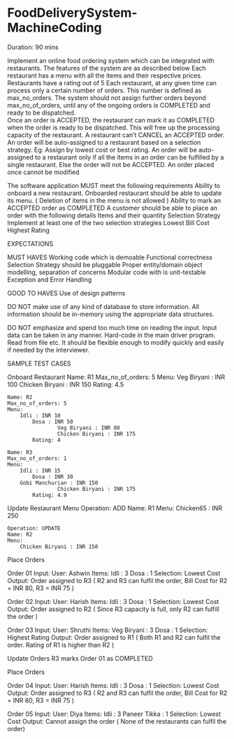 # FoodDeliverySystem-MachineCoding

Duration: 90 mins

Implement an online food ordering system which can be integrated with restaurants. The features of the system are as described below
Each restaurant has a menu with all the items and their respective prices. 
Restaurants have a rating out of 5
Each restaurant, at any given time can process only a certain number of orders. This number is defined as max_no_orders. The system should not assign further orders beyond max_no_of_orders, until any of the ongoing orders is COMPLETED and ready to be dispatched.   
Once an order is ACCEPTED, the restaurant can mark it as COMPLETED when the order is ready to be dispatched. This will free up the processing capacity of the restaurant. A restaurant can’t CANCEL an ACCEPTED order. 
An order will be auto-assigned to a restaurant based on a selection strategy. Eg: Assign by lowest cost or best rating. 
An order will be auto-assigned to a restaurant only if all the items in an order can be fulfilled by a single restaurant. Else the order will not be ACCEPTED.
An order placed once cannot be modified

The software application MUST meet the following requirements
Ability to onboard a new restaurant.
Onboarded restaurant should be able to update its menu. ( Deletion of items in the menu is not allowed )
Ability to mark an ACCEPTED order as COMPLETED
A customer should be able to place an order with the following details
Items and their quantity
Selection Strategy
Implement at least one of the two selection strategies
Lowest Bill Cost
Highest Rating 


EXPECTATIONS

MUST HAVES
Working code which is demoable
Functional correctness
Selection Strategy should be pluggable
Proper entity/domain object modelling, separation of concerns
Modular code with is unit-testable
Exception and Error Handling

GOOD TO HAVES
Use of design patterns

DO NOT make use of any kind of database to store information. All information should be in-memory using the appropriate data structures. 

DO NOT emphasize and spend too much time on reading the input. Input data can be taken in any manner. Hard-code in the main driver program. Read from file etc. It should be flexible enough to modify quickly and easily if needed by the interviewer.



SAMPLE TEST CASES

Onboard Restaurant
	Name: R1
	Max_no_of_orders: 5
	Menu:
            		Veg Biryani : INR 100
           		Chicken Biryani : INR 150
            Rating: 4.5 

	Name: R2
	Max_no_of_orders: 5
	Menu:
 		Idli : INR 10
	    	Dosa : INR 50
                 	Veg Biryani : INR 80
                 	Chicken Biryani : INR 175
            Rating: 4 

	Name: R3
	Max_no_of_orders: 1
	Menu:
 		Idli : INR 15
	    	Dosa : INR 30
		Gobi Manchurian : INR 150
                 	Chicken Biryani : INR 175
            Rating: 4.9

Update Restaurant Menu
	Operation: ADD
	Name: R1
	Menu:
		Chicken65 : INR 250

	Operation: UPDATE
	Name: R2
	Menu:
		Chicken Biryani : INR 150

Place Orders

Order 01
	Input:
		User: Ashwin
		Items:
			Idli : 3
			Dosa : 1
		Selection: Lowest Cost
	Output:
		Order assigned to R3
( R2 and R3 can fulfil the order, Bill Cost for R2 = INR 80, R3 = INR 75 )

Order 02
	Input:
		User: Harish
		Items:
			Idli : 3
			Dosa : 1
		Selection: Lowest Cost
	Output:
		Order assigned to R2
( Since R3 capacity is full, only R2 can fulfill the order )

Order 03
	Input:
		User: Shruthi
		Items:
			Veg Biryani : 3
			Dosa : 1
		Selection: Highest Rating
	Output:
		Order assigned to R1
( Both R1 and R2 can fulfil the order. Rating of R1 is higher than R2 )

Update Orders
	R3 marks Order 01 as COMPLETED

Place Orders

Order 04
	Input:
		User: Harish
		Items:
			Idli : 3
			Dosa : 1
		Selection: Lowest Cost
	Output:
		Order assigned to R3
( R2 and R3 can fulfil the order, Bill Cost for R2 = INR 80, R3 = INR 75 )

Order 05
	Input:
		User: Diya
		Items:
			Idli : 3
			Paneer Tikka : 1
		Selection: Lowest Cost
	Output:
		Cannot assign the order
( None of the restaurants can fulfil the order)
